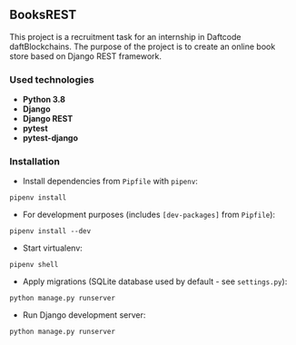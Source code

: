 ## BooksREST

This project is a recruitment task for an internship in Daftcode
daftBlockchains. The purpose of the project is to create an online
book store based on Django REST framework.

### Used technologies
* __Python 3.8__
* __Django__
* __Django REST__
* __pytest__
* __pytest-django__

### Installation ###

* Install dependencies from `Pipfile` with `pipenv`:

`pipenv install`

* For development purposes (includes `[dev-packages]` from `Pipfile`):

`pipenv install --dev`

* Start virtualenv:

`pipenv shell`

* Apply migrations (SQLite database used by default - see `settings.py`):

`python manage.py runserver`

* Run Django development server:

`python manage.py runserver`